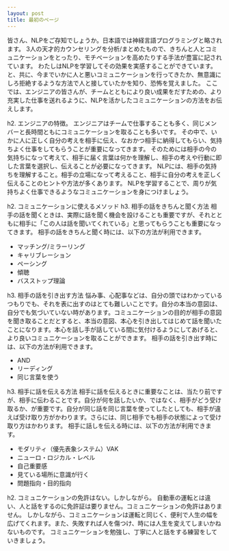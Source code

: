 ```yaml
---
layout: post
title: 最初のページ
---
```

皆さん、NLPをご存知でしょうか。日本語では神経言語プログラミングと略されます。
3人の天才的カウンセリングを分析/まとめたもので、きちんと人とコミュニケーションをとったり、モチベーションを高めたりする手法が豊富に記されています。
わたしはNLPを学習してその効果を実感することができています。と、共に、今までいかに人と悪いコミュニケーションを行ってきたか、無意識にしろ拒絶するような方法で人と接していたかを知り、恐怖を覚えました。
ここでは、エンジニアの皆さんが、チームとともにより良い成果をだすための、より充実した仕事を送れるように、NLPを活かしたコミュニケーションの方法をお伝えします。

h2. エンジニアの特徴。
エンジニアはチームで仕事することも多く、同じメンバーと長時間ともにコミュニケーションを取ることも多いです。
その中で、いかに人に正しく自分の考えを相手に伝え、なおかつ相手に納得してもらい、気持ちよく仕事をしてもらうことが重要になってきます。
そのためには相手の今の気持ちになって考えて、相手に届く言葉は何かを理解し、相手の考えや行動に即した言葉を選択し、伝えることが必要になってきます。
NLPには、相手の気持ちを理解すること。相手の立場になって考えること、相手に自分の考えを正しく伝えることのヒントや方法が多くあります。
NLPを学習することで、周りが気持ちよく仕事できるようなコミュニケーションを身につけましょう。

h2. コミュニケーションに使えるメソッド
h3. 相手の話をきちんと聞く方法
相手の話を聞くときは、実際に話を聞く機会を設けることも重要ですが、それとともに相手に「この人は話を聞いてくれている」と思ってもらうことも重要になってきます。
相手の話をきちんと聞く時には、以下の方法が利用できます。
* マッチング/ミラーリング
* キャリブレーション
* ペーシング
* 傾聴
* バスストップ理論

h3. 相手の話を引き出す方法
悩み事、心配事などは、自分の頭ではわかっているつもりでも、それを表に出すのはとても難しいことです。自分の本当の意図は、自分でも気づいていない時があります。コミュニケーションの目的が相手の意図を聞き取ることだとすると、本当の意図、本心を引き出してはじめて話を聞いたことになります。本心を話し手が話している間に気付けるようにしてあげると、より良いコミュニケーションを取ることができます。
相手の話を引き出す時には、以下の方法が利用できます。
* AND
* リーディング
* 同じ言葉を使う

h3. 相手に話を伝える方法
相手に話を伝えるときに重要なことは、当たり前ですが、相手に伝わることです。自分が何を話したいか、ではなく、相手がどう受け取るか、が重要です。自分が同じ話を同じ言葉を使ってしたとしても、相手が違えば受け取り方がかわります。さらには、同じ相手でも相手の状態によって受け取り方はかわります。
相手に話しを伝える時には、以下の方法が利用できます。
* モダリティ（優先表象システム）VAK
* ニューロ・ロジカル・レベル
* 自己重要感
* 見ている場所に意識が行く
* 問題指向・目的指向

h2. コミュニケーションの免許はない。しかしながら。
自動車の運転とは違い、人と話をするのに免許証は要りません。コミュニケーションの免許はありません。
しかしながら、コミュニケーションは運転と同じく、便利で人生の幅を広げてくれます。また、失敗すれば人を傷つけ、時には人生を変えてしまいかねないものです。
コミュニケーションを勉強し、丁寧に人と話をする練習をしていきましょう。

